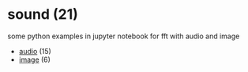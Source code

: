 # sound (21)
some python examples in jupyter notebook for fft with audio and image

+ [audio](sound/README.md) (15)
+ [image](image/README.md) (6)

